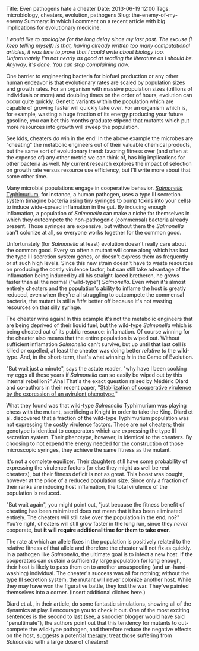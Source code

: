 Title: Even pathogens hate a cheater
Date: 2013-06-19 12:00
Tags: microbiology, cheaters, evolution, pathogens
Slug: the-enemy-of-my-enemy
Summary: In which I comment on a recent article with big implications
         for evolutionary medicine.

_I would like to apologize for the long delay since my last post.  The excuse
(I keep telling myself) is that, having already written too many computational
articles, it was time to prove that I could write about biology too.
Unfortunately I'm not nearly as good at reading the literature as I should be.
Anyway, it's done.  You can stop complaining now._


One barrier to engineering bacteria for biofuel production or any other human
endeavor is that evolutionary rates are scaled by population sizes and growth
rates.  For an organism with massive population sizes (trillions of individuals
or more) and doubling times on the order of hours, evolution can occur quite
quickly.  Genetic variants within the population which are capable of growing
faster will quickly take over.  For an organism which is, for example, wasting
a huge fraction of its energy producing your future gasoline, you can bet this
months graduate stipend that mutants which put more resources into growth will
sweep the population.

See kids, cheaters _do_ win in the end!   In the above example the microbes are
"cheating" the metabolic engineers out of their valuable chemical products, but
the same sort of evolutionary trend: favoring fitness over (and often at the
expense of) any other metric we can think of, has big implications for other
bacteria as well.  My current research explores the impact of selection on
growth rate versus resource use efficiency, but I'll write more about that some
other time.

Many microbial populations engage in cooperative behavior. [_Salmonella_
Typhimurium][wiki-salmonella], for instance, a human pathogen, uses a type III
secretion system (imagine bacteria using tiny syringes to pump toxins into your
cells) to induce wide-spread inflamation in the gut.  By inducing enough
inflamation, a population of _Salmonella_ can make a niche for themselves in
which they outcompete the non-pathogenic (commensal) bacteria already present.
Those syringes are expensive, but without them the _Salmonella_ can't colonize
at all, so everyone works together for the common good.

[wiki-salmonella]: http://en.wikipedia.org/wiki/Salmonella_enterica

Unfortunately (for _Salmonella_ at least) evolution doesn't really care about
the common good.  Every so often a mutant will come along which has lost the
type III secretion system genes, or doesn't express them as frequently or at
such high levels.  Since this new strain doesn't have to waste resources on
producing the costly virulence factor, but can still take advantage of the
inflamation being induced by all his straight-laced bretheren, he grows faster
than all the normal ("wild-type") _Salmonella_.  Even when it's almost entirely
cheaters and the population's ability to inflame the host is greatly reduced,
even when they're all struggling to outcompete the commensal bacteria, the
mutant is still a _little_ better off because it's not wasting resources on
that silly syringe.

The cheater wins again!  In this example it's not the metabolic engineers
that are being deprived of their liquid fuel, but the wild-type _Salmonella_
which is being cheated out of its public resource: inflamation.  Of course
winning for the cheater also means that the entire population is wiped out.
Without sufficient inflamation _Salmonella_ can't survive, but up until that last
cell is killed or expelled, at least the cheater was doing better _relative to_
the wild-type.  And, in the short-term, that's what winning _is_ in the Game of
Evolution.

"But wait just a minute", says the astute reader, "why have I been cooking my
eggs all these years if _Salmonella_ can so easily be wiped out by this internal
rebellion?"  Aha!  That's the exact question raised by Médéric Diard and
co-authors in their recent paper, "[Stabilization of cooperative virulence by
the expression of an avirulent phenotype.][the-article]"

[the-article]: http://www.nature.com/nature/journal/v494/n7437/abs/nature11913.html

What they found was that wild-type _Salmonella_ Typhimurium was playing chess
with the mutant, sacrificing a Knight in order to take the King.  Diard et al.
discovered that a fraction of the wild-type Typhimurium population was not
expressing the costly virulence factors.  These are not cheaters; their
genotype is identical to cooperators which _are_ expressing the type III
secretion system.  Their phenotype, however, is identical to the cheaters.  By
choosing to not expend the energy needed for the construction of those microscopic
syringes, they achieve the same fitness as the mutant.

It's not a complete equilizer.  Their daughters still have some probability of
expressing the virulence factors (or else they might as well be _real_
cheaters), but their fitness deficit is not as great.  This boost was bought,
however at the price of a reduced population size.  Since only a fraction of
their ranks are inducing host inflamation, the total virulence of the
population is reduced.

"But wait again", you might point out, "just because the fitness benefit of
cheating has been minimized does not mean that it has been eliminated entirely.
The cheaters will still take over the population in the end, no?"  You're
right, cheaters will still grow faster in the long run, since they _never_
cooperate, but **it will require additional time for them to take over**.

The rate at which an allele fixes in the population is positively related to
the relative fitness of that allele and therefore the cheater will not fix as
quickly.  In a pathogen like _Salmonella_, the ultimate goal is to infect a new
host.  If the cooperators can sustain a sufficiently large population for long
enough, their host is likely to pass them on to another unsuspecting (and
un-hand-washing) individual.  The cheater's success was all for nothing;
without the type III secretion system, the mutant will never colonize another
host.  While they may have won the figurative battle, they lost the war.
They've painted themselves into a corner.  (Insert additional cliches here.)

Diard et al., in their article, do some fantastic simulations, showing all of
the dynamics at play.  I encourage you to check it out.  One of the most
exciting sentences is the second to last (see, a snoodier blogger would have
said "penultimate"), the authors point out that this tendency for mutants to
out-compete the wild-type pathogen, and therefore reduce the negative effects
on the host, suggests a potential [therapy][evol-med]: treat those suffering
from _Salmonella_ with a large dose of cheaters!

[evol-med]: http://en.wikipedia.org/wiki/Evolutionary_medicine
